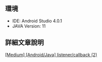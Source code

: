 ## 環境
- IDE: Android Studio 4.0.1
- JAVA Version: 11
## 詳細文章說明
[[Medium] [Android/Java] listener/callback (2)](https://medium.com/@boryuh8266/android-java-listener-callback-2-7bddeeea1296)